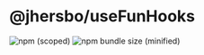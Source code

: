 # @jhersbo/useFunHooks

![npm (scoped)](https://img.shields.io/npm/v/@jhersbo/first-package)
![npm bundle size (minified)](https://img.shields.io/bundlephobia/min/@jhersbo/first-package)